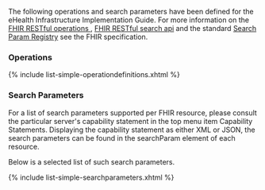 The following operations and search parameters have been defined for the eHealth Infrastructure Implementation Guide.  For more information on the [FHIR RESTful operations ]({{site.data.fhir.path}}operations.html), [FHIR RESTful search api]({{site.data.fhir.path}}search.html) and the standard [Search Param Registry]({{site.data.fhir.path}}searchparameter-registry.html) see the FHIR specification.

### Operations

{% include list-simple-operationdefinitions.xhtml %}

### Search Parameters

For a list of search parameters supported per FHIR resource, please consult the particular server's capability statement
in the top menu item Capability Statements. Displaying the capability statement as either XML or JSON, the search
parameters can be found in the searchParam element of each resource.

Below is a selected list of such search parameters.

{% include list-simple-searchparameters.xhtml %}

